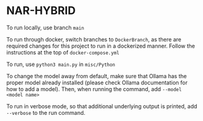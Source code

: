 # NAR-HYBRID

To run locally, use branch `main`

To run through docker, switch branches to `DockerBranch`, as there are required changes for this project to run in a dockerized manner. Follow the instructions at the top of `docker-compose.yml`

To run, use `python3 main.py` in `misc/Python`

To change the model away from default, make sure that Ollama has the proper model already installed (please check Ollama documentation for how to add a model). Then, when running the command, add `--model <model name>`

To run in verbose mode, so that additional underlying output is printed, add `--verbose` to the run command.
